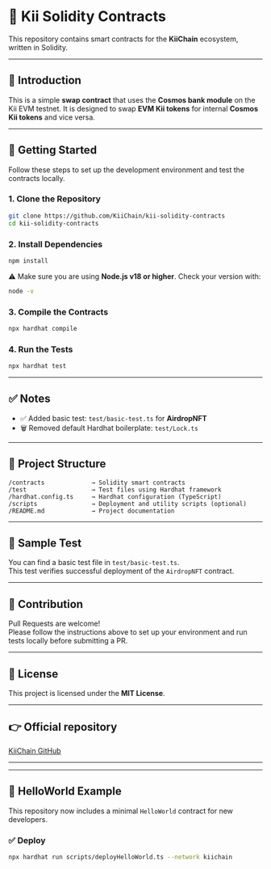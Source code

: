 # 🧾 Kii Solidity Contracts

This repository contains smart contracts for the **KiiChain** ecosystem, written in Solidity.

---

## 📘 Introduction

This is a simple **swap contract** that uses the **Cosmos bank module** on the Kii EVM testnet. It is designed to swap **EVM Kii tokens** for internal **Cosmos Kii tokens** and vice versa.

---

## 🚀 Getting Started

Follow these steps to set up the development environment and test the contracts locally.

### 1. Clone the Repository

```bash
git clone https://github.com/KiiChain/kii-solidity-contracts
cd kii-solidity-contracts
```

### 2. Install Dependencies

```bash
npm install
```

⚠️ Make sure you are using **Node.js v18 or higher**. Check your version with:

```bash
node -v
```

### 3. Compile the Contracts

```bash
npx hardhat compile
```

### 4. Run the Tests

```bash
npx hardhat test
```

---

## ✅ Notes

- ✅ Added basic test: `test/basic-test.ts` for **AirdropNFT**
- 🗑️ Removed default Hardhat boilerplate: `test/Lock.ts`

---

## 📂 Project Structure

```
/contracts             → Solidity smart contracts  
/test                  → Test files using Hardhat framework  
/hardhat.config.ts     → Hardhat configuration (TypeScript)  
/scripts               → Deployment and utility scripts (optional)  
/README.md             → Project documentation  
```

---

## 🧪 Sample Test

You can find a basic test file in `test/basic-test.ts`.  
This test verifies successful deployment of the `AirdropNFT` contract.

---

## 🤝 Contribution

Pull Requests are welcome!  
Please follow the instructions above to set up your environment and run tests locally before submitting a PR.

---

## 📄 License

This project is licensed under the **MIT License**.

---

## 👉 Official repository

[KiiChain GitHub](https://github.com/KiiChain/kii-solidity-contracts)

---

---

## 📘 HelloWorld Example

This repository now includes a minimal `HelloWorld` contract for new developers.

### ✅ Deploy

```bash
npx hardhat run scripts/deployHelloWorld.ts --network kiichain

